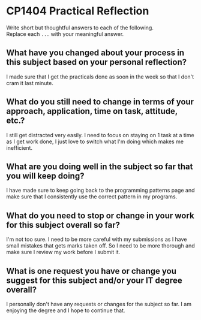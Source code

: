 # CP1404 Practical Reflection

Write short but thoughtful answers to each of the following.  
Replace each `...` with your meaningful answer.

## What have you changed about your process in this subject based on your personal reflection?

I made sure that I get the practicals done as soon in the week so that I don't cram it last minute.

## What do you still need to change in terms of your approach, application, time on task, attitude, etc.?

I still get distracted very easily. I need to focus on staying on 1 task at a time as I get work done, I just love to switch what I'm doing which makes me inefficient.

## What are you doing well in the subject so far that you will keep doing?

I have made sure to keep going back to the programming patterns page and make sure that I consistently use the correct pattern in my programs.

## What do you need to stop or change in your work for this subject overall so far?

I'm not too sure. I need to be more careful with my submissions as I have small mistakes that gets marks taken off. So I need to be more thorough and make sure I review my work before I submit it.

## What is one request you have or change you suggest for this subject and/or your IT degree overall?

I personally don't have any requests or changes for the subject so far. I am enjoying the degree and I hope to continue that.
